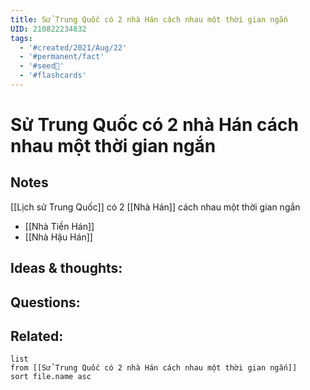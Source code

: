 ```yaml
---
title: Sử Trung Quốc có 2 nhà Hán cách nhau một thời gian ngắn
UID: 210822234832
tags:
  - '#created/2021/Aug/22'
  - '#permanent/fact'
  - '#seed🥜'
  - '#flashcards'
---
```

# Sử Trung Quốc có 2 nhà Hán cách nhau một thời gian ngắn

## Notes
[[Lịch sử Trung Quốc]] có 2 [[Nhà Hán]] cách nhau một thời gian ngắn
- [[Nhà Tiền Hán]]
- [[Nhà Hậu Hán]]

## Ideas & thoughts:


## Questions:


## Related:
```dataview
list
from [[Sử Trung Quốc có 2 nhà Hán cách nhau một thời gian ngắn]]
sort file.name asc
```
